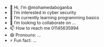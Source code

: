 - 👋 Hi, I’m @mohamedaboganba
- 👀 I’m interested in cyber security
- 🌱 I’m currently learning programming basics
- 💞️ I’m looking to collaborate on ...
- 📫 How to reach me 01145635994
- 😄 Pronouns: ...
- ⚡ Fun fact: ...

<!---
mohamedaboganba/mohamedaboganba is a ✨ special ✨ repository because its `README.md` (this file) appears on your GitHub profile.
You can click the Preview link to take a look at your changes.
--->
